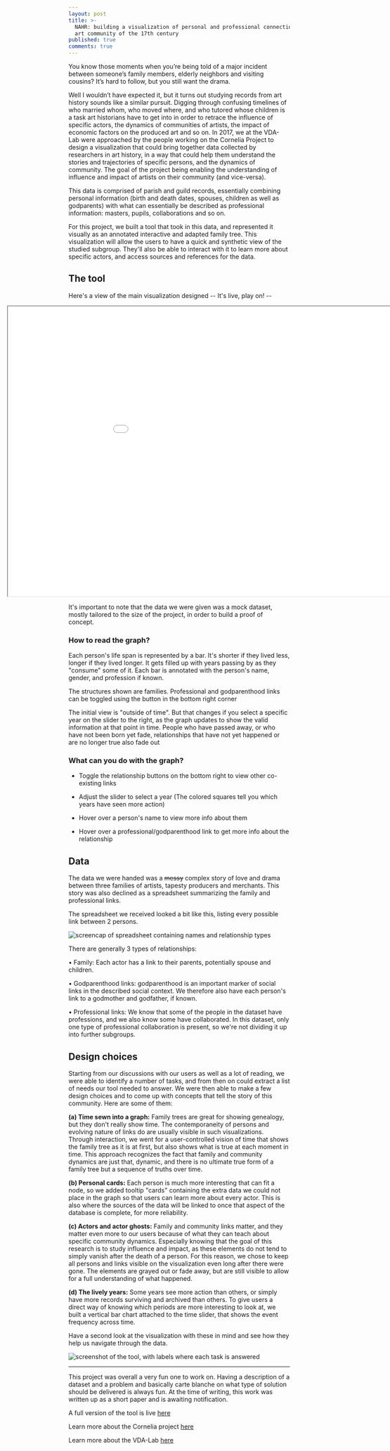 ```yaml
---
layout: post
title: >-
  NAHR: building a visualization of personal and professional connections in the
  art community of the 17th century
published: true
comments: true
---
```


You know those moments when you’re being told of a major incident between someone’s family members, elderly neighbors and visiting cousins? It’s hard to follow, but you still want the drama.

Well I wouldn’t have expected it, but it turns out studying records from art history sounds like  a similar pursuit. Digging through confusing timelines of who married whom, who moved where, and who tutored whose children is a task art historians have to get into in order to retrace the influence of specific actors, the dynamics of communities of artists, the impact of economic factors on the produced art and so on. In 2017, we at the VDA-Lab were approached by the people working on the Cornelia Project to design a visualization that could bring together data collected by researchers in art history, in a way that could help them understand the stories and trajectories of specific persons, and the dynamics of community. The goal of the project being enabling the understanding of influence and impact of artists on their community (and vice-versa).

This data is comprised of parish and guild records, essentially combining personal information (birth and death dates, spouses, children as well as godparents) with what can essentially be described as professional information: masters, pupils, collaborations and so on. 

For this project, we built a tool that took in this data, and represented it visually as an annotated interactive and adapted family tree. This visualization will allow the users to have a quick and synthetic view of the studied subgroup. They'll also be able to interact with it to learn more about specific actors, and access sources and references for the data.






## The tool
Here's a view of the main visualization designed -- It's live, play on! --


<iframe width="1080" height="660" style="margin-left:-140px" src="//homes.esat.kuleuven.be/~hlamqadd/NAHR/simpleTL.html"  ></iframe>


It's important to note that the data we were given was a mock dataset, mostly tailored to the size of the project, in order to build a proof of concept.


### How to read the graph?

Each person's life span is represented by a bar. It's shorter if they lived less, longer if they lived longer. It gets filled up with years passing by as they "consume" some of it.
Each bar is annotated with the person's name, gender, and profession if known.

The structures shown are families. Professional and godparenthood links can be toggled using the button in the bottom right corner

The initial view is "outside of time". But that changes if you select a specific year on the slider to the right, as the graph updates to show the valid information at that point in time. People who have passed away, or who have not been born yet fade, relationships that have not yet happened or are no longer true also fade out 

### What can you do with the graph?

* Toggle the relationship buttons on the bottom right to view other co-existing links

* Adjust the slider to select a year (The colored squares tell you which years have seen more action)

* Hover over a person's name to view more info about them

* Hover over a professional/godparenthood link to get more info about the relationship




## Data

The data we were handed was a ~~messy~~ complex story of love and drama between three families of artists, tapesty producers and merchants. This story was also declined as a spreadsheet summarizing the family and professional links. 

The spreadsheet we received looked a bit like this, listing every possible link between 2 persons.

![screencap of spreadsheet containing names and relationship types]({{site.baseurl}}/images/spreadsheet.png)

There are generally 3 types of relationships:

• Family: Each actor has a link to their parents, potentially spouse and children.

• Godparenthood links: godparenthood is an important marker of social links in the described social context. We therefore also have each person's link to a godmother and godfather, if known.

• Professional links: We know that some of the people in the dataset have professions, and we also know some have collaborated. In this dataset, only one type of professional collaboration is present, so we're not dividing it up into further subgroups.


## Design choices 

Starting from our discussions with our users as well as a lot of reading, we were able to identify a number of tasks, and from then on could extract a list of needs our tool needed to answer. We were then able to make a few design choices and to come up with concepts that tell the story of this community. Here are some of them:


**(a) Time sewn into a graph:**	Family trees are great for showing genealogy, but they don't really show time. The contemporaneity of persons and evolving nature of links do are usually visible in such visualizations. Through interaction, we went for a user-controlled vision of time that shows the family tree as it is at first, but also shows what is true at each moment in time. This approach recognizes the fact that family and community dynamics are just that, dynamic, and there is no ultimate true form of a family tree but a sequence of truths over time.

**(b) Personal cards:**	Each person is much more interesting that can fit a node, so we added tooltip "cards" containing the extra data we could not place in the graph so that users can learn more about every actor. This is also where the sources of the data will be linked to once that aspect of the database is complete, for more reliability.

**(c) Actors and actor ghosts:**	Family and community links matter, and they matter even more to our users because of what they can teach about specific community dynamics. Especially knowing that the goal of this research is to study influence and impact, as these elements do not tend to simply vanish after the death of a person. For this reason, we chose to keep all persons and links visible on the visualization even long after there were gone. The elements are grayed out or fade away, but are still visible to allow for a full understanding of what happened. 

**(d) The lively years:**	Some years see more action than others, or simply have more records surviving and archived than others. To give users a direct way of knowing which periods are more interesting to look at, we built a vertical bar chart attached to the time slider, that shows the event frequency across time.

Have a second look at the visualization with these in mind and see how they help us navigate through the data. 

![screenshot of the tool, with labels where each task is answered]({{site.baseurl}}/images/spreadsheet2.png)

_________________

This project was overall a very fun one to work on. Having a description of a dataset and a problem and basically carte blanche on what type of solution should be delivered is always fun. 
At the time of writing, this work was written up as a short paper and is awaiting notification.

A full version of the tool is live [here](http://homes.esat.kuleuven.be/~hlamqadd/NAHR/timeLineView.html) 

Learn more about the Cornelia project [here](http://www.projectcornelia.com/)

Learn more about the VDA-Lab [here](http://vda-lab.github.io/)

